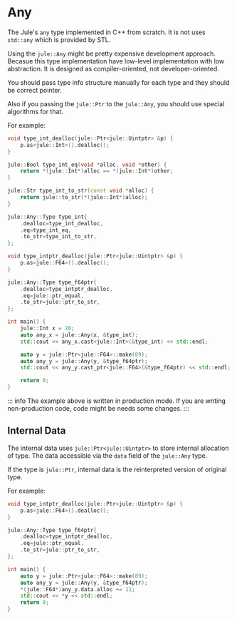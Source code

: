 # Any

The Jule's `any` type implemented in C++ from scratch. It is not uses `std::any` which is provided by STL.

Using the `jule::Any` might be pretty expensive development approach. Becasue this type implementation have low-level implementation with low abstraction. It is designed as compiler-oriented, not developer-oriented.

You should pass type info structure manually for each type and they should be correct pointer.

Also if you passing the `jule::Ptr` to the `jule::Any`, you should use special algorithms for that.

For example:
```cpp
void type_int_dealloc(jule::Ptr<jule::Uintptr> &p) {
    p.as<jule::Int>().dealloc();
}

jule::Bool type_int_eq(void *alloc, void *other) {
    return *(jule::Int*)alloc == *(jule::Int*)other;
}

jule::Str type_int_to_str(const void *alloc) {
    return jule::to_str(*(jule::Int*)alloc);
}

jule::Any::Type type_int{
    .dealloc=type_int_dealloc,
    .eq=type_int_eq,
    .to_str=type_int_to_str,
};

void type_intptr_dealloc(jule::Ptr<jule::Uintptr> &p) {
    p.as<jule::F64>().dealloc();
}

jule::Any::Type type_f64ptr{
    .dealloc=type_intptr_dealloc,
    .eq=jule::ptr_equal,
    .to_str=jule::ptr_to_str,
};

int main() {
    jule::Int x = 20;
    auto any_x = jule::Any(x, &type_int);
    std::cout << any_x.cast<jule::Int>(&type_int) << std::endl;

    auto y = jule::Ptr<jule::F64>::make(89);
    auto any_y = jule::Any(y, &type_f64ptr);
    std::cout << any_y.cast_ptr<jule::F64>(&type_f64ptr) << std::endl;

    return 0;
}
```

::: info
The example above is written in production mode. If you are writing non-production code, code might be needs some changes.
:::

## Internal Data

The internal data uses `jule::Ptr<jule::Uintptr>` to store internal allocation of type. The data accessible via the `data` field of the `jule::Any` type.

If the type is `jule::Ptr`, internal data is the reinterpreted version of original type.

For example:
```cpp
void type_intptr_dealloc(jule::Ptr<jule::Uintptr> &p) {
    p.as<jule::F64>().dealloc();
}

jule::Any::Type type_f64ptr{
    .dealloc=type_intptr_dealloc,
    .eq=jule::ptr_equal,
    .to_str=jule::ptr_to_str,
};

int main() {
    auto y = jule::Ptr<jule::F64>::make(89);
    auto any_y = jule::Any(y, &type_f64ptr);
    *(jule::F64*)any_y.data.alloc += 11;
    std::cout << *y << std::endl;
    return 0;
}
```
